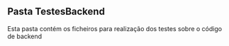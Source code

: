 ## Pasta TestesBackend

Esta pasta contém os ficheiros para realização dos testes sobre o código de backend
